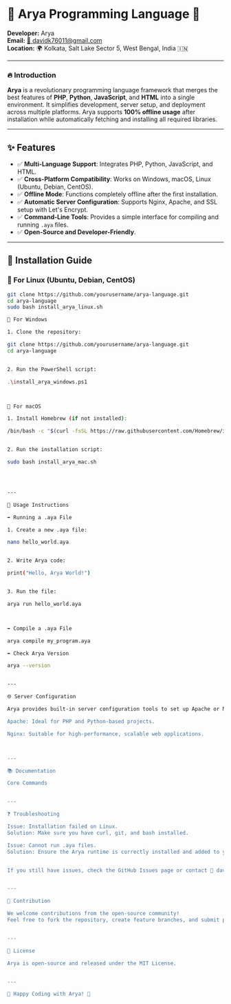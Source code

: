# 🌟 Arya Programming Language 🌟  
**Developer:** Arya  
**Email:** [📧 davidk76011@gmail.com](mailto:davidk76011@gmail.com)  
**Location:** 🌍 Kolkata, Salt Lake Sector 5, West Bengal, India 🇮🇳  

---

### 🔥 Introduction  
**Arya** is a revolutionary programming language framework that merges the best features of **PHP**, **Python**, **JavaScript**, and **HTML** into a single environment. It simplifies development, server setup, and deployment across multiple platforms. Arya supports **100% offline usage** after installation while automatically fetching and installing all required libraries.

---

## ✨ Features  
- ✅ **Multi-Language Support**: Integrates PHP, Python, JavaScript, and HTML.  
- ✅ **Cross-Platform Compatibility**: Works on Windows, macOS, Linux (Ubuntu, Debian, CentOS).  
- ✅ **Offline Mode**: Functions completely offline after the first installation.  
- ✅ **Automatic Server Configuration**: Supports Nginx, Apache, and SSL setup with Let's Encrypt.  
- ✅ **Command-Line Tools**: Provides a simple interface for compiling and running `.aya` files.  
- ✅ **Open-Source and Developer-Friendly**.

---

## 🚀 Installation Guide  

### 📌 For Linux (Ubuntu, Debian, CentOS)  
```bash
git clone https://github.com/yourusername/arya-language.git
cd arya-language
sudo bash install_arya_linux.sh

📌 For Windows

1. Clone the repository:

git clone https://github.com/yourusername/arya-language.git
cd arya-language


2. Run the PowerShell script:

.\install_arya_windows.ps1



📌 For macOS

1. Install Homebrew (if not installed):

/bin/bash -c "$(curl -fsSL https://raw.githubusercontent.com/Homebrew/install/HEAD/install.sh)"


2. Run the installation script:

sudo bash install_arya_mac.sh




---

🎯 Usage Instructions

➡️ Running a .aya File

1. Create a new .aya file:

nano hello_world.aya


2. Write Arya code:

print("Hello, Arya World!")


3. Run the file:

arya run hello_world.aya



➡️ Compile a .aya File

arya compile my_program.aya

➡️ Check Arya Version

arya --version


---

🌐 Server Configuration

Arya provides built-in server configuration tools to set up Apache or Nginx with Let's Encrypt SSL for secure web applications.

Apache: Ideal for PHP and Python-based projects.

Nginx: Suitable for high-performance, scalable web applications.



---

📚 Documentation

Core Commands


---

❓ Troubleshooting

Issue: Installation failed on Linux.
Solution: Make sure you have curl, git, and bash installed.

Issue: Cannot run .aya files.
Solution: Ensure the Arya runtime is correctly installed and added to your PATH.


If you still have issues, check the GitHub Issues page or contact 📧 davidk76011@gmail.com.


---

🤝 Contribution

We welcome contributions from the open-source community!
Feel free to fork the repository, create feature branches, and submit pull requests.


---

📄 License

Arya is open-source and released under the MIT License.


---

🌟 Happy Coding with Arya! 🌟
